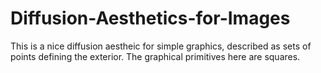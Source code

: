 # Diffusion-Aesthetics-for-Images

This is a nice diffusion aestheic for simple graphics, described as sets of points defining the exterior. The graphical primitives here are squares.
